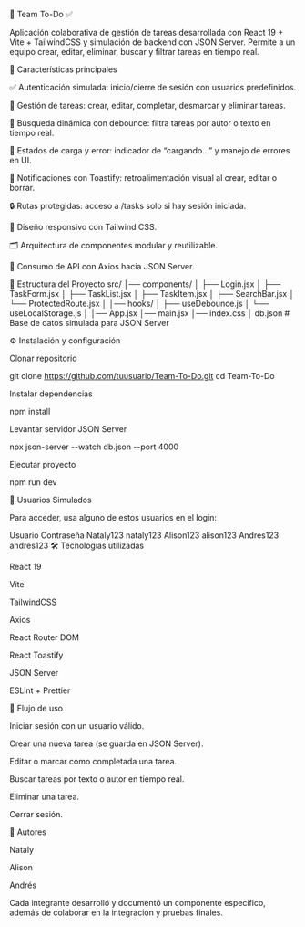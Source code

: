 📌 Team To-Do ✅

Aplicación colaborativa de gestión de tareas desarrollada con React 19 + Vite + TailwindCSS y simulación de backend con JSON Server. Permite a un equipo crear, editar, eliminar, buscar y filtrar tareas en tiempo real.

🚀 Características principales

✅ Autenticación simulada: inicio/cierre de sesión con usuarios predefinidos.

📝 Gestión de tareas: crear, editar, completar, desmarcar y eliminar tareas.

🔎 Búsqueda dinámica con debounce: filtra tareas por autor o texto en tiempo real.

🔄 Estados de carga y error: indicador de “cargando…” y manejo de errores en UI.

🔔 Notificaciones con Toastify: retroalimentación visual al crear, editar o borrar.

🔒 Rutas protegidas: acceso a /tasks solo si hay sesión iniciada.

🎨 Diseño responsivo con Tailwind CSS.

🗂️ Arquitectura de componentes modular y reutilizable.

📡 Consumo de API con Axios hacia JSON Server.

📂 Estructura del Proyecto src/ │── components/ │ ├── Login.jsx │ ├── TaskForm.jsx │ ├── TaskList.jsx │ ├── TaskItem.jsx │ ├── SearchBar.jsx │ └── ProtectedRoute.jsx │ │── hooks/ │ ├── useDebounce.js │ └── useLocalStorage.js │ │── App.jsx │── main.jsx │── index.css │ db.json # Base de datos simulada para JSON Server

⚙️ Instalación y configuración

Clonar repositorio

git clone https://github.com/tuusuario/Team-To-Do.git cd Team-To-Do

Instalar dependencias

npm install

Levantar servidor JSON Server

npx json-server --watch db.json --port 4000

Ejecutar proyecto

npm run dev

🔑 Usuarios Simulados

Para acceder, usa alguno de estos usuarios en el login:

Usuario Contraseña Nataly123 nataly123 Alison123 alison123 Andres123 andres123 🛠️ Tecnologías utilizadas

React 19

Vite

TailwindCSS

Axios

React Router DOM

React Toastify

JSON Server

ESLint + Prettier

📌 Flujo de uso

Iniciar sesión con un usuario válido.

Crear una nueva tarea (se guarda en JSON Server).

Editar o marcar como completada una tarea.

Buscar tareas por texto o autor en tiempo real.

Eliminar una tarea.

Cerrar sesión.

👥 Autores

Nataly

Alison

Andrés

Cada integrante desarrolló y documentó un componente específico, además de colaborar en la integración y pruebas finales.

